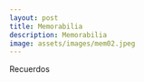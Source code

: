 ```yaml
---
layout: post
title: Memorabilia
description: Memorabilia
image: assets/images/mem02.jpeg
---
```


Recuerdos
